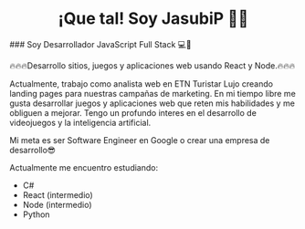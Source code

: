 <h1 align="center" width="600">¡Que tal! Soy JasubiP 👨‍💻</h1>
### Soy Desarrollador JavaScript Full Stack 💻🤘

🔥🔥🔥Desarrollo sitios, juegos y aplicaciones web usando React y Node.🔥🔥🔥

Actualmente, trabajo como analista web en ETN Turistar Lujo creando landing pages para nuestras campañas de marketing.
En mi tiempo libre me gusta desarrollar juegos y aplicaciones web que reten mis habilidades y me obliguen a mejorar.
Tengo un profundo interes en el desarrollo de videojuegos y la inteligencia artificial.

Mi meta es ser Software Engineer en Google o crear una empresa de desarrollo😎

Actualmente me encuentro estudiando:

- C#
- React (intermedio)
- Node (intermedio)
- Python



